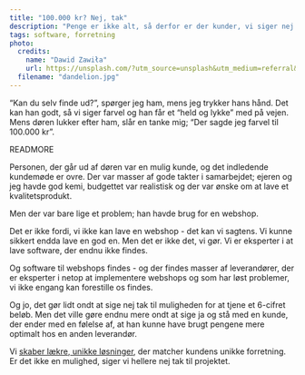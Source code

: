 ```yaml
---
title: "100.000 kr? Nej, tak"
description: "Penge er ikke alt, så derfor er der kunder, vi siger nej tak til"
tags: software, forretning
photo:
  credits:
    name: "Dawid Zawiła"
    url: https://unsplash.com/?utm_source=unsplash&utm_medium=referral&utm_content=creditCopyText
  filename: "dandelion.jpg"
---
```


“Kan du selv finde ud?”, spørger jeg ham, mens jeg trykker hans hånd. Det kan han godt, så vi siger farvel og han får et “held og lykke” med på vejen. Mens døren lukker efter ham, slår en tanke mig; “Der sagde jeg farvel til 100.000 kr”.

READMORE

Personen, der går ud af døren var en mulig kunde, og det indledende kundemøde er ovre. Der var masser af gode takter i samarbejdet; ejeren og jeg havde god kemi, budgettet var realistisk og der var ønske om at lave et kvalitetsprodukt.

Men der var bare lige et problem; han havde brug for en webshop.

Det er ikke fordi, vi ikke kan lave en webshop - det kan vi sagtens. Vi kunne sikkert endda lave en god en. Men det er ikke det, vi gør. Vi er eksperter i at lave software, der endnu ikke findes.

Og software til webshops findes - og der findes masser af leverandører, der er eksperter i netop at implementere webshops og som har løst problemer, vi ikke engang kan forestille os findes.

Og jo, det gør lidt ondt at sige nej tak til muligheden for at tjene et 6-cifret beløb. Men det ville gøre endnu mere ondt at sige ja og stå med en kunde, der ender med en følelse af, at han kunne have brugt pengene mere optimalt hos en anden leverandør.

Vi [skaber lækre, unikke løsninger](/services/development), der matcher kundens unikke forretning. Er det ikke en mulighed, siger vi hellere nej tak til projektet.
